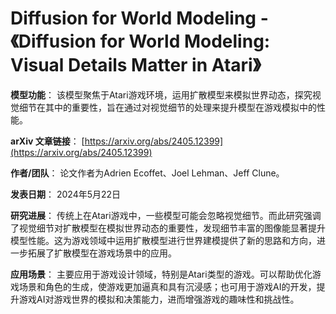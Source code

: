 # Diffusion for World Modeling - 《Diffusion for World Modeling: Visual Details Matter in Atari》

**模型功能**：
该模型聚焦于Atari游戏环境，运用扩散模型来模拟世界动态，探究视觉细节在其中的重要性，旨在通过对视觉细节的处理来提升模型在游戏模拟中的性能。

**arXiv 文章链接**：
[https://arxiv.org/abs/2405.12399](https://arxiv.org/abs/2405.12399)

**作者/团队**：
论文作者为Adrien Ecoffet、Joel Lehman、Jeff Clune。

**发表日期**：
2024年5月22日

**研究进展**：
传统上在Atari游戏中，一些模型可能会忽略视觉细节。而此研究强调了视觉细节对扩散模型在模拟世界动态的重要性，发现细节丰富的图像能显著提升模型性能。这为游戏领域中运用扩散模型进行世界建模提供了新的思路和方向，进一步拓展了扩散模型在游戏场景中的应用。

**应用场景**：
主要应用于游戏设计领域，特别是Atari类型的游戏。可以帮助优化游戏场景和角色的生成，使游戏更加逼真和具有沉浸感；也可用于游戏AI的开发，提升游戏AI对游戏世界的模拟和决策能力，进而增强游戏的趣味性和挑战性。
